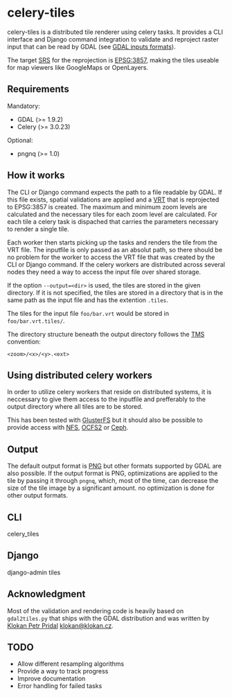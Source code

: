 celery-tiles
============

celery-tiles is a distributed tile renderer using celery tasks. It provides a
CLI interface and Django command integration to validate and reproject raster
input that can be read by GDAL (see [GDAL inputs
formats](http://www.gdal.org/formats_list.html)).

The target [SRS](https://en.wikipedia.org/wiki/Spatial_reference_system) for the
reprojection is [EPSG:3857](http://spatialreference.org/ref/sr-org/6864/),
making the tiles useable for map viewers like GoogleMaps or OpenLayers.

Requirements
------------

Mandatory:

* GDAL (>= 1.9.2)
* Celery (>= 3.0.23)

Optional:

* pngnq (>= 1.0)

How it works
------------

The CLI or Django command expects the path to a file readable by GDAL. If this
file exists, spatial validations are applied and a
[VRT](http://www.gdal.org/ogr/drv_vrt.html) that is reprojected to EPSG:3857 is
created. The maximum and minimum zoom levels are calculated and the necessary
tiles for each zoom level are calculated. For each tile a celery task is
dispached that carries the parameters necessary to render a single tile.

Each worker then starts picking up the tasks and renders the tile from the VRT
file. The inputfile is only passed as an absolut path, so there should be no
problem for the worker to access the VRT file that was created by the CLI or
Django command. If the celery workers are distributed across several nodes they
need a way to access the input file over shared storage.

If the option `--output=<dir>` is used, the tiles are stored in the given
directory. If it is not specified, the tiles are stored in a directory that is
in the same path as the input file and has the extention `.tiles`.

The tiles for the input file `foo/bar.vrt` would be stored in
`foo/bar.vrt.tiles/`.

The directory structure beneath the output directory follows the
[TMS](http://en.wikipedia.org/wiki/Tile_Map_Service) convention:

    <zoom>/<x>/<y>.<ext>

Using distributed celery workers
--------------------------------

In order to utilize celery workers that reside on distributed systems, it is
neccessary to give them access to the inputfile and prefferably to the output
directory where all tiles are to be stored.

This has been tested with [GlusterFS](http://www.gluster.org/) but it should
also be possible to provide access with
[NFS](https://en.wikipedia.org/wiki/Network_File_System),
[OCFS2](https://en.wikipedia.org/wiki/Ocfs2) or
[Ceph](https://en.wikipedia.org/wiki/Ceph_%28storage%29).

Output
------

The default output format is
[PNG](https://en.wikipedia.org/wiki/Portable_Network_Graphics) but other formats
supported by GDAL are also possible. If the output format is PNG, optimizations
are applied to the tile by passing it through `pngnq`, which, most of the time,
can decrease the size of the tile image by a significant amount. no optimization
is done for other output formats.

CLI
---

celery_tiles <inputfile>

Django
------

django-admin tiles <inputfile>

Acknowledgment
--------------

Most of the validation and rendering code is heavily based on `gdal2tiles.py`
that ships with the GDAL distribution and was written by [Klokan Petr
Pridal](http://www.klokan.cz/projects/gdal2tiles/) <klokan@klokan.cz>.

TODO
----

* Allow different resampling algorithms
* Provide a way to track progress
* Improve documentation
* Error handling for failed tasks
